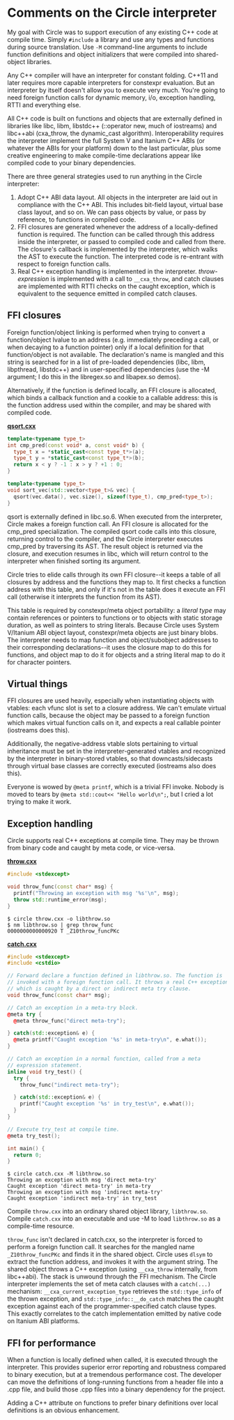 # Comments on the Circle interpreter

My goal with Circle was to support execution of any existing C++ code at compile time. Simply `#include` a library and use any types and functions during source translation. Use `-M` command-line arguments to include function definitions and object initializers that were compiled into shared-object libraries.

Any C++ compiler will have an interpreter for constant folding. C++11 and later requires more capable interpreters for constexpr evaluation. But an interpreter by itself doesn't allow you to execute very much. You're going to need foreign function calls for dynamic memory, i/o, exception handling, RTTI and everything else.

All C++ code is built on functions and objects that are externally defined in libraries like libc, libm, libstdc++ (::operator new, much of iostreams) and libc++abi (cxa_throw, the dynamic_cast algorithm). Interoperability requires the interpreter implement the full System V and Itanium C++ ABIs (or whatever the ABIs for your platform) down to the last particular, plus some creative engineering to make compile-time declarations appear like compiled code to your binary dependencies.

There are three general strategies used to run anything in the Circle interpreter:
1. Adopt C++ ABI data layout. All objects in the interpreter are laid out in compliance with the C++ ABI. This includes bit-field layout, virtual base class layout, and so on. We can pass objects by value, or pass by reference, to functions in compiled code.
1. FFI closures are generated whenever the address of a locally-defined function is required. The function can be called through this address inside the interpreter, or passed to compiled code and called from there. The closure's callback is implemented by the interpreter, which walks the AST to execute the function. The interpreted code is re-entrant with respect to foreign function calls.
1. Real C++ exception handling is implemented in the interpreter. _throw-expression_ is implemented with a call to `__cxa_throw`, and catch clauses are implemented with RTTI checks on the caught exception, which is equivalent to the sequence emitted in compiled catch clauses.

## FFI closures

Foreign function/object linking is performed when trying to convert a function/object lvalue to an address (e.g. immediately preceding a call, or when decaying to a function pointer) only if a local definition for that function/object is not available. The declaration's name is mangled and this string is searched for in a list of pre-loaded dependencies (libc, libm, libpthread, libstdc++) and in user-specified dependencies (use the -M argument; I do this in the libregex.so and libapex.so demos).

Alternatively, if the function is defined locally, an FFI closure is allocated, which binds a callback function and a cookie to a callable address: this is the function address used within the compiler, and may be shared with compiled code.

[**qsort.cxx**](qsort.cxx)
```cpp
template<typename type_t>
int cmp_pred(const void* a, const void* b) {
  type_t x = *static_cast<const type_t*>(a);
  type_t y = *static_cast<const type_t*>(b);
  return x < y ? -1 : x > y ? +1 : 0;
}

template<typename type_t>
void sort_vec(std::vector<type_t>& vec) {
  qsort(vec.data(), vec.size(), sizeof(type_t), cmp_pred<type_t>);
}
```

qsort is externally defined in libc.so.6. When executed from the interpreter, Circle makes a foreign function call. An FFI closure is allocated for the cmp_pred specialization. The compiled qsort code calls into this closure, returning control to the compiler, and the Circle interpreter executes cmp_pred by traversing its AST. The result object is returned via the closure, and execution resumes in libc, which will return control to the interpreter when finished sorting its argument.

Circle tries to elide calls through its own FFI closure--it keeps a table of all closures by address and the functions they map to. It first checks a function address with this table, and only if it's not in the table does it execute an FFI call (otherwise it interprets the function from its AST).

This table is required by constexpr/meta object portability: a _literal type_ may contain references or pointers to functions or to objects with static storage duration, as well as pointers to string literals. Because Circle uses System V/Itanium ABI object layout, constexpr/meta objects are just binary blobs. The interpreter needs to map function and object/subobject addresses to their corresponding declarations--it uses the closure map to do this for functions, and object map to do it for objects and a string literal map to do it for character pointers. 

## Virtual things

FFI closures are used heavily, especially when instantiating objects with vtables: each vfunc slot is set to a closure address. We can't emulate virtual function calls, because the object may be passed to a foreign function which makes virtual function calls on it, and expects a real callable pointer (iostreams does this). 

Additionally, the negative-address vtable slots pertaining to virtual inheritance must be set in the interpreter-generated vtables and recognized by the interpreter in binary-stored vtables, so that downcasts/sidecasts through virtual base classes are correctly executed (iostreams also does this).

Everyone is wowed by `@meta printf`, which is a trivial FFI invoke. Nobody is moved to tears by `@meta std::cout<< "Hello world\n";`, but I cried a lot trying to make it work. 

## Exception handling

Circle supports real C++ exceptions at compile time. They may be thrown from binary code and caught by meta code, or vice-versa.

[**throw.cxx**](throw.cxx)
```cpp
#include <stdexcept>

void throw_func(const char* msg) {
  printf("Throwing an exception with msg '%s'\n", msg);
  throw std::runtime_error(msg);
}
```
```
$ circle throw.cxx -o libthrow.so
$ nm libthrow.so | grep throw_func
0000000000000920 T _Z10throw_funcPKc
```

[**catch.cxx**](catch.cxx)
```cpp
#include <stdexcept>
#include <cstdio>

// Forward declare a function defined in libthrow.so. The function is
// invoked with a foreign function call. It throws a real C++ exception,
// which is caught by a direct or indirect meta try clause.
void throw_func(const char* msg);

// Catch an exception in a meta-try block.
@meta try {
  @meta throw_func("direct meta-try");

} catch(std::exception& e) {
  @meta printf("Caught exception '%s' in meta-try\n", e.what());
}

// Catch an exception in a normal function, called from a meta
// expression statement.
inline void try_test() {
  try {
    throw_func("indirect meta-try");

  } catch(std::exception& e) {
    printf("Caught exception '%s' in try_test\n", e.what());
  }
}

// Execute try_test at compile time.
@meta try_test();

int main() {
  return 0;
}
```
```
$ circle catch.cxx -M libthrow.so 
Throwing an exception with msg 'direct meta-try'
Caught exception 'direct meta-try' in meta-try
Throwing an exception with msg 'indirect meta-try'
Caught exception 'indirect meta-try' in try_test
```
Compile `throw.cxx` into an ordinary shared object library, `libthrow.so`. Compile `catch.cxx` into an executable and use -M to load `libthrow.so` as a compile-time resource. 

`throw_func` isn't declared in catch.cxx, so the interpreter is forced to perform a foreign function call. It searches for the mangled name `_Z10throw_funcPKc` and finds it in the shared object. Circle uses `dlsym` to extract the function address, and invokes it with the argument string. The shared object throws a C++ exception (using `__cxa_throw` internally, from libc++abi). The stack is unwound through the FFI mechanism. The Circle interpreter implements the set of meta catch clauses with a `catch(...)` mechanism: `__cxa_current_exception_type` retrieves the `std::type_info` of the thrown exception, and `std::type_info::__do_catch` matches the caught exception against each of the programmer-specified catch clause types. This exactly correlates to the catch implementation emitted by native code on Itanium ABI platforms.

## FFI for performance

When a function is locally defined when called, it is executed through the interpreter. This provides superior error reporting and robustness compared to binary execution, but at a tremendous performance cost. The developer can move the definitions of long-running functions from a header file into a .cpp file, and build those .cpp files into a binary dependency for the project.

Adding a C++ attribute on functions to prefer binary definitions over local definitions is an obvious enhancement. 